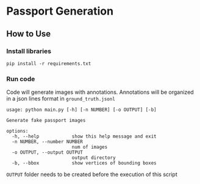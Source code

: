# Passport Generation
## How to Use
### Install libraries
`pip install -r requirements.txt`

### Run code
Code will generate images with annotations.
Annotations will be organized in a json lines format in `ground_truth.jsonl`
```
usage: python main.py [-h] [-n NUMBER] [-o OUTPUT] [-b]

Generate fake passport images

options:
  -h, --help            show this help message and exit
  -n NUMBER, --number NUMBER
                        num of images
  -o OUTPUT, --output OUTPUT
                        output directory
  -b, --bbox            show vertices of bounding boxes
```
`OUTPUT` folder needs to be created before the execution of this script
